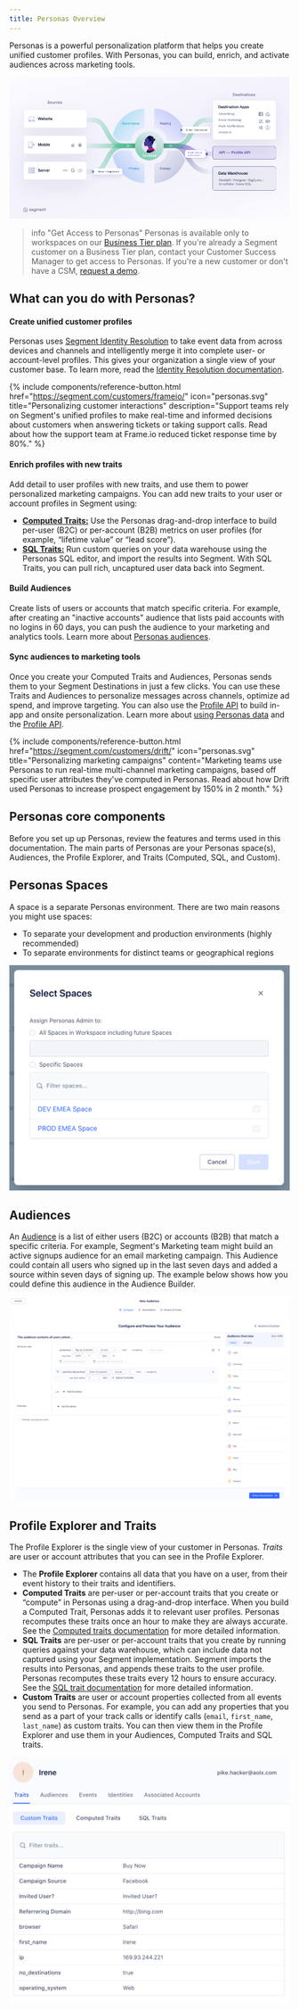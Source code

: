 ```yaml
---
title: Personas Overview
---
```


Personas is a powerful personalization platform that helps you create unified customer profiles. With Personas, you can build, enrich, and activate audiences across marketing tools.

<!-- With Personas, you compile lists of _traits_ for each user, then create _audiences_ which are lists of users that meet criteria you define. You can send user traits to your Segment destinations, and audience lists to specific Personas destinations. -->

![](images/personas-overview.png)


> info "Get Access to Personas"
> Personas is available only to workspaces on our [Business Tier plan](https://segment.com/pricing/). If you're already a Segment customer on a Business Tier plan, contact your Customer Success Manager to get access to Personas. If you're a new customer or don't have a CSM, [request a demo](https://segment.com/demo/).

## What can you do with Personas?

#### Create unified customer profiles
Personas uses [Segment Identity Resolution](/docs/personas/identity-resolution/) to take event data from across devices and channels and intelligently merge it into complete user- or account-level profiles. This gives your organization a single view of your customer base. To learn more, read the [Identity Resolution documentation](/docs/personas/identity-resolution/).

{% include components/reference-button.html href="https://segment.com/customers/frameio/" icon="personas.svg" title="Personalizing customer interactions" description="Support teams rely on Segment's unified profiles to make real-time and informed decisions about customers when answering tickets or taking support calls. Read about how the support team at Frame.io reduced ticket response time by 80%." %}

#### Enrich profiles with new traits
Add detail to user profiles with new traits, and use them to power personalized marketing campaigns. You can add new traits to your user or account profiles in Segment using:

- [**Computed Traits:**](/docs/personas/computed-traits/) Use the Personas drag-and-drop interface to build per-user (B2C) or per-account (B2B) metrics on user profiles (for example, “lifetime value” or “lead score”).
- [**SQL Traits:**](/docs/personas/sql-traits/) Run custom queries on your data warehouse using the Personas SQL editor, and import the results into Segment. With SQL Traits, you can pull rich, uncaptured user data back into Segment.

#### Build Audiences
Create lists of users or accounts that match specific criteria. For example, after creating an "inactive accounts" audience that lists paid accounts with no logins in 60 days, you can push the audience to your marketing and analytics tools. Learn more about [Personas audiences](/docs/personas/audiences/).

#### Sync audiences to marketing tools
Once you create your Computed Traits and Audiences, Personas sends them to your Segment Destinations in just a few clicks. You can use these Traits and Audiences to personalize messages across channels, optimize ad spend, and improve targeting. You can also use the [Profile API](/docs/personas/profile-api) to build in-app and onsite personalization. Learn more about [using Personas data](/docs/personas/using-personas-data/) and the [Profile API](/docs/personas/profile-api).

{% include components/reference-button.html href="https://segment.com/customers/drift/" icon="personas.svg" title="Personalizing marketing campaigns" content="Marketing teams use Personas to run real-time multi-channel marketing campaigns, based off specific user attributes they've computed in Personas. Read about how Drift used Personas to increase prospect engagement by 150% in 2 month." %}


## Personas core components

Before you set up up Personas, review the features and terms used in this documentation. The main parts of Personas are your Personas space(s), Audiences, the Profile Explorer, and Traits (Computed, SQL, and Custom).

## Personas Spaces

A space is a separate Personas environment. There are two main reasons you might use spaces:

- To separate your development and production environments (highly recommended)
- To separate environments for distinct teams or geographical regions

![](images/personas-spaces_example.png)

## Audiences

An [Audience](/docs/personas/audiences/) is a list of either users (B2C) or accounts (B2B) that match a specific criteria. For example, Segment's Marketing team might build an active signups audience for an email marketing campaign. This Audience could contain all users who signed up in the last seven days and added a source within seven days of signing up. The example below shows how you could define this audience in the Audience Builder.

![](images/personas-newaudience.png)


## Profile Explorer and Traits

The Profile Explorer is the single view of your customer in Personas. *Traits* are user or account attributes that you can see in the Profile Explorer.

- The **Profile Explorer** contains all data that you have on a user, from their event history to their traits and identifiers.
- **Computed Traits** are per-user or per-account traits that you create or “compute” in Personas using a drag-and-drop interface. When you build a Computed Trait, Personas adds it to relevant user profiles. Personas recomputes these traits once an hour to make they are always accurate. See the [Computed traits documentation](/docs/personas/computed-traits/) for more detailed information.
- **SQL Traits** are per-user or per-account traits that you create by running queries against your data warehouse, which can include data not captured using your Segment implementation. Segment imports the results into Personas, and appends these traits to the user profile. Personas recomputes these traits every 12 hours to ensure accuracy. See the [SQL trait documentation](/docs/personas/sql-traits/) for more detailed information.
- **Custom Traits** are user or account properties collected from all events you send to Personas.  For example, you can add any properties that you send as a part of your track calls or identify calls (`email`, `first_name`, `last_name`) as custom traits. You can then view them in the Profile Explorer and use them in your Audiences, Computed Traits and SQL traits.

![](images/personas-userprofile.png)
